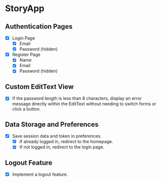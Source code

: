 # StoryApp

## Authentication Pages
- [x] Login Page
    - [x] Email
    - [x] Password (hidden)

- [x] Register Page
    - [x] Name
    - [x] Email
    - [x] Password (hidden)

## Custom EditText View
- [x] If the password length is less than 8 characters, display an error message directly within the EditText without needing to switch forms or click a button.

## Data Storage and Preferences
- [x] Save session data and token in preferences.
    - [x] If already logged in, redirect to the homepage.
    - [x] If not logged in, redirect to the login page.

## Logout Feature
- [x] Implement a logout feature.